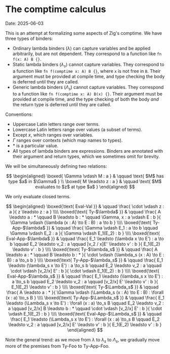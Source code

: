 # The comptime calculus

<time datetime="2025-06-03">Date: 2025-06-03</time>

This is an attempt at formalizing some aspects of Zig's comptime.
We have three types of binders:

- Ordinary lambda binders ($\lambda$) can capture variables and be applied arbitrarily, but are not dependent.
  They correspond to a function like `fn f(x: A) B {}`.
- Static lambda binders ($\lambda_s$) cannot capture variables.
  They correspond to a function like `fn f(comptime x: A) B {}`,
  where `x` is not free in `B`.
  Their argument must be provided at compile time, and type checking
  the body is deferred until they are called.
- Generic lambda binders ($\Lambda_s$) cannot capture variables.
  They correspond to a function like `fn f(comptime x: A) B(x) {}`.
  Their argument must be provided at compile time, and the type checking
  of both the body *and* the return type is deferred until they are called.

Conventions:
- Uppercase Latin letters range over terms.
- Lowercase Latin letters range over values (a subset of terms).
- Except $x$, which ranges over variables.
- $\Gamma$ ranges over contexts (which map names to types).
- $*$ is a particular value.
- All types of lambda binders are expressions.
  Binders are annotated with their argument and return types,
  which we sometimes omit for brevity.

We will be simultaneously defining two relations:

$$
\begin{aligned}
  \boxed{ \Gamma \vdash M : a } & \qquad \text{ $M$ has type $a$ in $\Gamma$ }
  \\
  \boxed{ M \leadsto z : a } & \qquad \text{ $M$ evaluates to $z$ at type $a$ }
\end{aligned}
$$

We only evaluate closed terms.

$$
\begin{aligned}
    \boxed{\text{ Eval-Val }}
    & \qquad
    \frac{
        \cdot \vdash z : a
    }{
        z \leadsto z : a
    }
\\\\
    \boxed{\text{ Ty-$\lambda$ }}
    & \qquad
    \frac{
        A \leadsto a : *
        \qquad
        B \leadsto b : *
        \qquad
        \Gamma, x : a \vdash E : b
    }{
        \Gamma \vdash (\lambda (x : A) \to E : B) : a \to b
    }
\\\\
    \boxed{\text{ Ty-App-$\lambda$ }}
    & \qquad
    \frac{
        \Gamma \vdash E_1 : a \to b
        \qquad
        \Gamma \vdash E_2 : a
    }{
        \Gamma \vdash E_1(E_2) : b
    }
\\\\
    \boxed{\text{ Eval-App-$\lambda$ }}
    & \qquad
    \frac{
        E_1 \leadsto (\lambda x \to E') : a \to b
        \qquad
        E_2 \leadsto v_2 : a
        \qquad
        [v_2 / x]E' \leadsto v' : b
    }{
        E_1(E_2) \leadsto v' : b
    }
\\\\
    \boxed{\text{ Ty-$\lambda_s$ }}
    & \qquad
    \frac{
        A \leadsto a : *
        \qquad
        B \leadsto b : *
    }{
        \cdot \vdash (\lambda_s (x : A) \to E : B) : a \to_s b
    }
\\\\
    \boxed{\text{ Ty-App-$\lambda_s$ }}
    & \qquad
    \frac{
        E_1 \leadsto (\lambda_s x \to E') : a \to_s b
        \qquad
        E_2 \leadsto v_2 : a
        \qquad
        \cdot \vdash [v_2/x] E' : b
    }{
        \cdot \vdash E_1(E_2) : b
    }
\\\\
    \boxed{\text{ Eval-App-$\lambda_s$ }}
    & \qquad
    \frac{
        E_1 \leadsto (\lambda_s x \to E') : a \to_s b
        \qquad
        E_2 \leadsto v_2 : a
        \qquad
        [v_2/x] E' \leadsto v' : b
    }{
        E_1(E_2) \leadsto v' : b
    }
\\\\
    \boxed{\text{ Ty-$\Lambda_s$ }}
    & \qquad
    \frac{
        A \leadsto a : *
    }{
        \Gamma \vdash (\Lambda_s (x : A) \to E : B) : \forall (x : a) \to_s B
    }
\\\\
    \boxed{\text{ Ty-App-$\Lambda_s$ }}
    & \qquad
    \frac{
        E_1 \leadsto (\Lambda_s x \to E') : \forall (x : a) \to_s B
        \qquad
        E_2 \leadsto v_2 : a
        \qquad
        [v_2/x] B \leadsto b : *
        \qquad
        \cdot \vdash [v_2/x] E' : b
    }{
        \cdot \vdash E_1(E_2) : b
    }
\\\\
    \boxed{\text{ Eval-App-$\Lambda_s$ }}
    & \qquad
    \frac{
        E_1 \leadsto (\Lambda_s x \to E') : \forall (x : a) \to_s B
        \qquad
        E_2 \leadsto v_2 : a
        \qquad
        [v_2/x] E' \leadsto v' : b
    }{
        E_1(E_2) \leadsto v' : b
    }
\end{aligned}
$$

Note the general trend: as we move from $\lambda$ to
$\lambda_s$ to $\Lambda_s$,
we gradually move more of the premises from $\text{Ty-Foo}$
to $\text{Ty-App-Foo}$.
